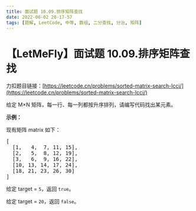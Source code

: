 ```yaml
---
title: 面试题 10.09.排序矩阵查找
date: 2022-06-02 20-17-57
tags: [题解, LeetCode, 中等, 数组, 二分查找, 分治, 矩阵]
---
```


# 【LetMeFly】面试题 10.09.排序矩阵查找

力扣题目链接：[https://leetcode.cn/problems/sorted-matrix-search-lcci/](https://leetcode.cn/problems/sorted-matrix-search-lcci/)

<p>给定 M×N 矩阵，每一行、每一列都按升序排列，请编写代码找出某元素。</p>

<p><strong>示例：</strong></p>

<p>现有矩阵 matrix 如下：</p>

<pre>
[
  [1,   4,  7, 11, 15],
  [2,   5,  8, 12, 19],
  [3,   6,  9, 16, 22],
  [10, 13, 14, 17, 24],
  [18, 21, 23, 26, 30]
]
</pre>

<p>给定 target&nbsp;=&nbsp;<code>5</code>，返回&nbsp;<code>true</code>。</p>

<p>给定&nbsp;target&nbsp;=&nbsp;<code>20</code>，返回&nbsp;<code>false</code>。</p>


    
